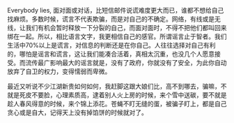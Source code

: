 Everybody lies, 面对面或对话，比短信邮件说谎难度更大而已，谁都不想给自己找麻烦。多数时候，谎言不代表欺骗，而是对自己的不确定。网络，有线或是无线，让我们有机会暂时释放一下分裂的自己，而面对面时，不得不把他们都叫回来绑在一起。所以，相比语言文字，我更相信自己的感官。 ​​​​所谓谣言止于智者。我们生活中70%以上是谎言，对信息的判断还是在你自己。人往往选择对自己有利的，哪怕是谣言和谎言，这让我们能凑合活着，真相太沉重，也没几个人愿意接受。而流传最广影响最大的谣言就是，没有了政府，你就没有了安全，为此你自动放弃了自卫的权力，变得懦弱而卑微。

最近又听说不少江湖新贵如何如何，我赶脚这跟大娘们比，高不到哪去，骗嘛，不就是死皮不要脸，心理素质高，逮着别人火上房的时候，来个雪中送碳，要不就是趁人春风得意的时候，来个锦上添花。苍蝇不盯无缝的蛋，被骗子盯上，都是自己贪心或是自大，记得天上没有掉馅饼的时候就对了。

